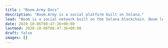 ```yaml
---
title : "Boom.Army Docs"
description: "Boom.Army is a social platform built on Solana."
lead: "Boom is a social network built on the Solana blockchain. Boom lets you create NFT Communities with one click. NFTs govern access to those Communities. Boom will deliver a marketplace to trade your NFTS."
date: 2020-10-06T08:47:36+00:00
lastmod: 2020-10-06T08:47:36+00:00
draft: false
images: []
---
```

